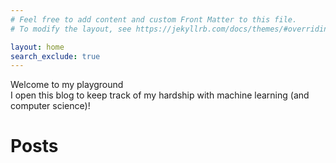 ```yaml
---
# Feel free to add content and custom Front Matter to this file.
# To modify the layout, see https://jekyllrb.com/docs/themes/#overriding-theme-defaults

layout: home
search_exclude: true
---
```


Welcome to my playground  
I open this blog to keep track of my hardship with machine learning (and computer science)!

# Posts